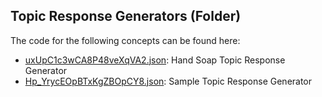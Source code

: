 ## Topic Response Generators \(Folder\)

The code for the following concepts can be found here: 

- [uxUpC1c3wCA8P48veXqVA2.json](uxUpC1c3wCA8P48veXqVA2.json): Hand Soap Topic Response Generator
- [Hp\_YrycEOpBTxKgZBOpCY8.json](Hp_YrycEOpBTxKgZBOpCY8.json): Sample Topic Response Generator
